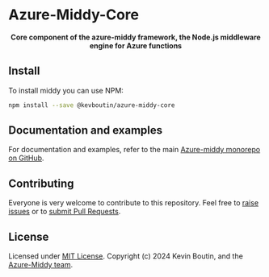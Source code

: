 # Azure-Middy-Core

<div align="center">
  <p><strong>Core component of the azure-middy framework, the Node.js middleware engine for Azure functions</strong></p>
</div>

## Install

To install middy you can use NPM:

```bash
npm install --save @kevboutin/azure-middy-core
```

## Documentation and examples

For documentation and examples, refer to the main [Azure-middy monorepo on GitHub](https://github.com/kevboutin/azure-middy).

## Contributing

Everyone is very welcome to contribute to this repository. Feel free to [raise issues](https://github.com/kevboutin/azure-middy/issues) or to [submit Pull Requests](https://github.com/kevboutin/azure-middy/pulls).

## License

Licensed under [MIT License](LICENSE). Copyright (c) 2024 Kevin Boutin, and the [Azure-Middy team](https://github.com/kevboutin/azure-middy/graphs/contributors).
